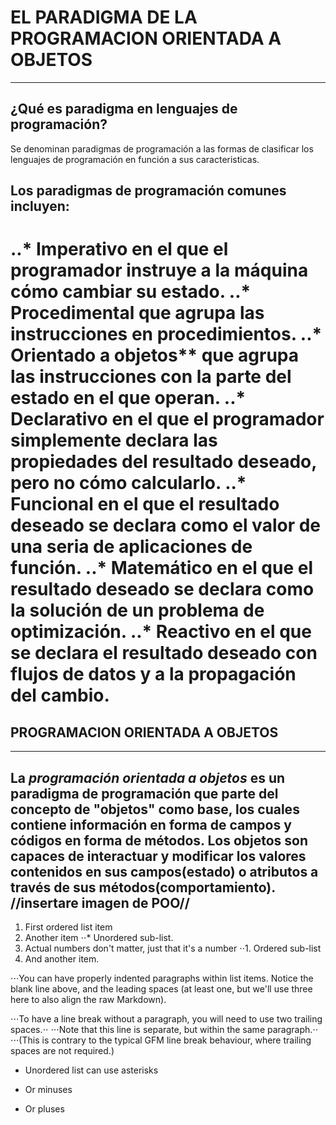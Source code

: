 # EL PARADIGMA DE LA PROGRAMACION ORIENTADA A OBJETOS
----
## **¿Qué es paradigma en lenguajes de programación?**
Se denominan paradigmas de programación a las formas de clasificar los lenguajes de programación en función a sus caracteristicas.

## **Los paradigmas de programación comunes incluyen:**
..* Imperativo en el que el programador instruye a la máquina cómo cambiar su estado. 
..* Procedimental que agrupa las instrucciones en procedimientos.
..* Orientado a objetos** que agrupa las instrucciones con la parte del estado en el que operan.
..* Declarativo en el que el programador simplemente declara las propiedades del resultado deseado, pero no cómo calcularlo.
..* Funcional en el que el resultado deseado se declara como el valor de una seria de aplicaciones de función.
..* Matemático en el que el resultado deseado se declara como la solución de un problema de optimización.
..* Reactivo en el que se declara el resultado deseado con flujos de datos y a la propagación del cambio.
====
## **PROGRAMACION ORIENTADA A OBJETOS**
----
La _programación orientada a objetos_ es un paradigma de programación que parte del concepto de **"objetos"** como base, los cuales contiene información en forma de campos y códigos en forma de métodos.
**Los objetos** son capaces de interactuar y modificar los valores contenidos en sus campos(estado) o atributos a través de sus métodos(comportamiento).
//insertare imagen de POO//
----

1. First ordered list item
2. Another item
⋅⋅* Unordered sub-list. 
1. Actual numbers don't matter, just that it's a number
⋅⋅1. Ordered sub-list
4. And another item.

⋅⋅⋅You can have properly indented paragraphs within list items. Notice the blank line above, and the leading spaces (at least one, but we'll use three here to also align the raw Markdown).

⋅⋅⋅To have a line break without a paragraph, you will need to use two trailing spaces.⋅⋅
⋅⋅⋅Note that this line is separate, but within the same paragraph.⋅⋅
⋅⋅⋅(This is contrary to the typical GFM line break behaviour, where trailing spaces are not required.)

* Unordered list can use asterisks
- Or minuses
+ Or pluses



